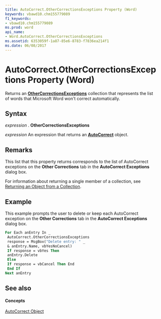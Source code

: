 ```yaml
---
title: AutoCorrect.OtherCorrectionsExceptions Property (Word)
keywords: vbawd10.chm155779089
f1_keywords:
- vbawd10.chm155779089
ms.prod: word
api_name:
- Word.AutoCorrect.OtherCorrectionsExceptions
ms.assetid: 6353059f-1a87-85e6-8783-f7836ea214f1
ms.date: 06/08/2017
---
```



# AutoCorrect.OtherCorrectionsExceptions Property (Word)

Returns an  **[OtherCorrectionsExceptions](othercorrectionsexceptions-object-word.md)** collection that represents the list of words that Microsoft Word won't correct automatically.


## Syntax

 _expression_ . **OtherCorrectionsExceptions**

 _expression_ An expression that returns an **[AutoCorrect](autocorrect-object-word.md)** object.


## Remarks

This list that this property returns corresponds to the list of AutoCorrect exceptions on the  **Other Corrections** tab in the **AutoCorrect Exceptions** dialog box.

For information about returning a single member of a collection, see [Returning an Object from a Collection](http://msdn.microsoft.com/library/28f76384-f495-9640-a7c8-10ada3fac727%28Office.15%29.aspx).


## Example

This example prompts the user to delete or keep each AutoCorrect exception on the  **Other Corrections** tab in the **AutoCorrect Exceptions** dialog box.


```vb
For Each anEntry In _ 
 AutoCorrect.OtherCorrectionsExceptions 
 response = MsgBox("Delete entry: " _ 
 & anEntry.Name, vbYesNoCancel) 
 If response = vbYes Then 
 anEntry.Delete 
 Else 
 If response = vbCancel Then End 
 End If 
Next anEntry
```


## See also


#### Concepts


[AutoCorrect Object](autocorrect-object-word.md)

